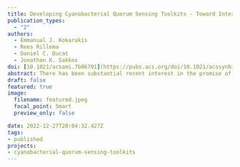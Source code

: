 ```yaml
---
title: Developing Cyanobacterial Quorum Sensing Toolkits - Toward Interspecies Coordination in Mixed Autotroph/Heterotroph Communities
publication_types:
  - "2"
authors:
  - Emmanual J. Kokarakis
  - Rees Rillema
  - Daniel C. Ducat
  - Jonathan K. Sakkos
doi: [10.1021/acsami.7b06791](https://pubs.acs.org/doi/10.1021/acssynbio.2c00527)
abstract: There has been substantial recent interest in the promise of sustainable, light-driven bioproduction using cyanobacteria, including developing efforts for microbial bioproduction using mixed autotroph/heterotroph communities, which could provide useful properties, such as division of metabolic labor. However, building stable mixed-species communities of sufficient productivity remains a challenge, partly due to the lack of strategies for synchronizing and coordinating biological activities across different species. To address this obstacle, we developed an inter-species communication system using quorum sensing (QS) modules derived from well-studied pathways in heterotrophic microbes. In the model cyanobacterium, Synechococcus elongatus PCC 7942 (S. elongatus), we designed, integrated, and characterized genetic circuits that detect acyl-homoserine lactones (AHLs), diffusible signals utilized in many QS pathways. We showed that these receiver modules sense exogenously supplied AHL molecules and activate gene expression in a dose-dependent manner. We characterized these AHL receiver circuits in parallel with Escherichia coli W (E. coli W) to dissect species-specific properties, finding broad agreement, albeit with increased basal expression in S. elongatus. Our engineered “sender” E. coli strains accumulated biologically synthesized AHLs within the supernatant and activated receiver strains similarly to exogenous AHL activation. Our results will bolster the design of sophisticated genetic circuits in cyanobacterial/heterotroph consortia and the engineering of QS-like behaviors across cyanobacterial populations.
draft: false
featured: true
image:
  filename: featured.jpeg
  focal_point: Smart
  preview_only: false

date: 2022-12-27T20:04:32.427Z
tags:
- published
projects:
- cyanobacterial-quorum-sensing-toolkits
---
```

